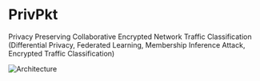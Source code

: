 # PrivPkt
Privacy Preserving Collaborative Encrypted Network Traffic Classification (Differential Privacy, Federated Learning, Membership Inference Attack, Encrypted Traffic Classification)


![Architecture](https://github.com/PrivPkt/PrivPkt/blob/master/privpkt.PNG)
